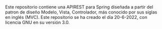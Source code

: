 Este repositorio contiene una APIREST para Spring diseñada a partir del patron de diseño Modelo, Vista, Controlador, más conocido por sus siglas en inglés (MVC).
Este repositorio se ha creado el día 20-6-2022, con licencia GNU en su versión 3.0.
